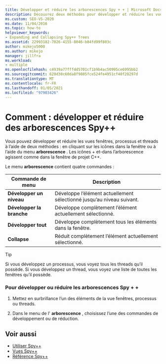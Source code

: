 ```yaml
---
title: Développer et réduire les arborescences Spy + + | Microsoft Docs
description: Découvrez deux méthodes pour développer et réduire les vues des fenêtres, des processus et des threads. Vous pouvez cliquer sur les icônes dans la fenêtre ou utiliser le menu arborescence.
ms.custom: SEO-VS-2020
ms.date: 11/04/2016
ms.topic: how-to
helpviewer_keywords:
- Expanding and Collapsing Spy++ Trees
ms.assetid: 22993182-7026-4155-8046-b84fd99f803c
author: mikejo5000
ms.author: mikejo
manager: jillfra
ms.workload:
- multiple
ms.openlocfilehash: c4939a77fffdd5701cf1b9b4ac50995ce6995bb2
ms.sourcegitcommit: 620d30c60da8f9805fce524fe4951cf40f28297d
ms.translationtype: MT
ms.contentlocale: fr-FR
ms.lasthandoff: 01/05/2021
ms.locfileid: "97903426"
---
```

# <a name="how-to-expand-and-collapse-spy-trees"></a>Comment : développer et réduire des arborescences Spy++
Vous pouvez développer et réduire les vues fenêtres, processus et threads à l’aide de deux méthodes : en cliquant sur les icônes dans la fenêtre ou à l’aide du menu **arborescence** . Les icônes + et-dans l’arborescence agissent comme dans la fenêtre de projet C++.

 Le menu **arborescence** contient quatre commandes :

|Commande de menu|Description|
|------------------|-----------------|
|**Développer un niveau**|Développe l’élément actuellement sélectionné jusqu’au niveau suivant.|
|**Développer la branche**|Développe complètement l’élément actuellement sélectionné.|
|**Développer tout**|Développe complètement tous les éléments dans la fenêtre.|
|**Collapse**|Réduit complètement l’élément actuellement sélectionné.|

> [!TIP]
> Si vous développez un processus, vous voyez tous les threads qu’il possède. Si vous développez un thread, vous voyez une liste de toutes les fenêtres qu’il possède.

### <a name="to-expand-or-collapse-spy-trees"></a>Pour développer ou réduire les arborescences Spy + +

1. Mettez en surbrillance l’un des éléments de la vue fenêtres, processus ou threads.

2. Dans le menu de l' **arborescence** , choisissez l’une des commandes de développement ou de réduction.

## <a name="see-also"></a>Voir aussi
- [Utiliser Spy++](../debugger/using-spy-increment.md)
- [Vues Spy++](../debugger/spy-increment-views.md)
- [Référence Spy++](../debugger/spy-increment-reference.md)